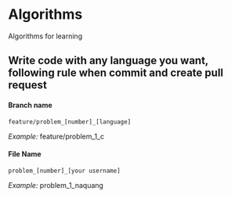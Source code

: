 # Algorithms
Algorithms for learning

## Write code with any language you want, following rule when commit and create pull request
#### Branch name
```
feature/problem_[number]_[language]
```

*Example:* feature/problem_1_c

#### File Name
```
problem_[number]_[your username]
```

*Example:* problem_1_naquang

